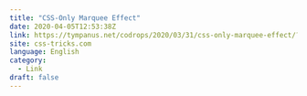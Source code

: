```yaml
---
title: "CSS-Only Marquee Effect"
date: 2020-04-05T12:53:38Z
link: https://tympanus.net/codrops/2020/03/31/css-only-marquee-effect/?utm_medium=RSS&utm_source=news.12bit.vn
site: css-tricks.com
language: English
category:
  - Link
draft: false
---
```

